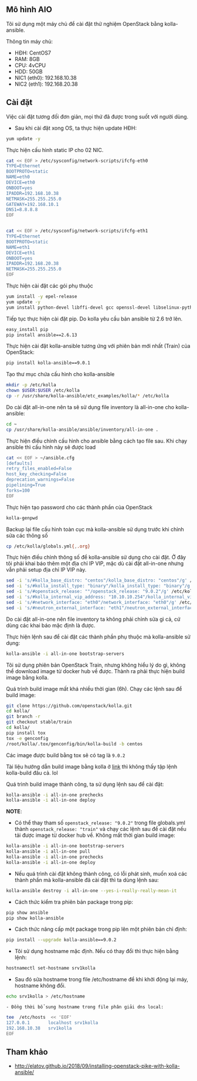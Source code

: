 ## Mô hình AIO

Tôi sử dụng một máy chủ để cài đặt thử nghiệm OpenStack bằng kolla-ansible.

Thông tin máy chủ:

- HĐH: CentOS7
- RAM: 8GB
- CPU: 4vCPU
- HDD: 50GB
- NIC1 (eth0): 192.168.10.38
- NIC2 (eth1): 192.168.20.38


## Cài đặt

Việc cài đặt tương đối đơn giản, mọi thứ đã được trong suốt với người dùng.

- Sau khi cài đặt xong OS, ta thực hiện update HĐH:
```sh
yum update -y
```

Thực hiện cấu hình static IP cho 02 NIC.
```sh
cat << EOF > /etc/sysconfig/network-scripts/ifcfg-eth0
TYPE=Ethernet
BOOTPROTO=static
NAME=eth0
DEVICE=eth0
ONBOOT=yes
IPADDR=192.168.10.38
NETMASK=255.255.255.0
GATEWAY=192.168.10.1
DNS1=8.8.8.8
EOF


cat << EOF > /etc/sysconfig/network-scripts/ifcfg-eth1
TYPE=Ethernet
BOOTPROTO=static
NAME=eth1
DEVICE=eth1
ONBOOT=yes
IPADDR=192.168.20.38
NETMASK=255.255.255.0
EOF
```

Thực hiện cài đặt các gói phụ thuộc
```sh
yum install -y epel-release
yum update -y
yum install python-devel libffi-devel gcc openssl-devel libselinux-python git wget byobu yum-utils python-setuptools -y
```

Tiếp tục thực hiện cài đặt pip. Do kolla yêu cầu bản ansible từ 2.6 trở lên.
```sh
easy_install pip
pip install ansible==2.6.13
```

Thực hiện cài đặt kolla-ansible tương ứng với phiên bản mới nhất (Train) của OpenStack:
```sh
pip install kolla-ansible==9.0.1
```

Tạo thư mục chứa cấu hình cho kolla-ansible
```sh
mkdir -p /etc/kolla
chown $USER:$USER /etc/kolla
cp -r /usr/share/kolla-ansible/etc_examples/kolla/* /etc/kolla
```

Do cài đặt all-in-one nên ta sẽ sử dụng file inventory là all-in-one cho kolla-ansible:
```sh
cd ~
cp /usr/share/kolla-ansible/ansible/inventory/all-in-one .
```

Thực hiện điều chỉnh cấu hình cho ansible bằng cách tạo file sau. Khi chạy ansible thì cấu hình này sẽ được load
```sh
cat << EOF > ~/ansible.cfg
[defaults]
retry_files_enabled=False
host_key_checking=False
deprecation_warnings=False
pipelining=True
forks=100
EOF
```

Thực hiện tạo password cho các thành phần của OpenStack
```sh
kolla-genpwd
```

Backup lại file cấu hình toàn cục mà kolla-ansible sử dụng trước khi chỉnh sửa các thông số
```sh
cp /etc/kolla/globals.yml{,.org}
```

Thực hiện điều chỉnh thông số để kolla-ansible sử dụng cho cài đặt. Ở đây tôi phải khai báo thêm một địa chỉ IP VIP, mặc dù cài đặt all-in-one nhưng vẫn phải setup địa chỉ IP VIP này.
```sh
sed -i 's/#kolla_base_distro: "centos"/kolla_base_distro: "centos"/g' /etc/kolla/globals.yml
sed -i 's/#kolla_install_type: "binary"/kolla_install_type: "binary"/g' /etc/kolla/globals.yml
sed -i 's/#openstack_release: ""/openstack_release: "9.0.2"/g' /etc/kolla/globals.yml
sed -i 's/#kolla_internal_vip_address: "10.10.10.254"/kolla_internal_vip_address: "192.168.10.30"/g' /etc/kolla/globals.yml
sed -i 's/#network_interface: "eth0"/network_interface: "eth0"/g' /etc/kolla/globals.yml
sed -i 's/#neutron_external_interface: "eth1"/neutron_external_interface: "eth1"/g' /etc/kolla/globals.yml
```

Do cài đặt all-in-one nên file inventory ta không phải chỉnh sửa gì cả, cứ dùng các khai báo mặc định là được.

Thực hiện lệnh sau để cài đặt các thành phần phụ thuộc mà kolla-ansible sử dụng:
```sh
kolla-ansible -i all-in-one bootstrap-servers
```

Tôi sử dụng phiên bản OpenStack Train, nhưng không hiểu lý do gì, không thể download image từ docker hub về được. Thành ra phải thực hiện build image bằng kolla.

Quá trình build image mất khá nhiều thời gian (6h). Chạy các lệnh sau để build image:
```sh
git clone https://github.com/openstack/kolla.git
cd kolla/
git branch -r
git checkout stable/train
cd kolla/
pip install tox
tox -e genconfig
/root/kolla/.tox/genconfig/bin/kolla-build -b centos
```

Các image được build bằng tox sẽ có tag là `9.0.2`

Tài liệu hướng dẫn build image bằng kolla ở [link](https://docs.openstack.org/kolla/latest/admin/image-building.html) thì không thấy tập lệnh kolla-build đâu cả. lol

Quá trình build image thành công, ta sử dụng lệnh sau để cài đặt:
```sh
kolla-ansible -i all-in-one prechecks
kolla-ansible -i all-in-one deploy
```

**NOTE**:

- Có thể thay tham số `openstack_release: "9.0.2"` trong file globals.yml thành `openstack_release: "train"` và chạy các lệnh sau để cài đặt nếu tải được image từ docker hub về. Không mất thời gian build image:
```sh
kolla-ansible -i all-in-one bootstrap-servers
kolla-ansible -i all-in-one pull
kolla-ansible -i all-in-one prechecks
kolla-ansible -i all-in-one deploy
```

- Nếu quá trình cài đặt không thành công, có lỗi phát sinh, muốn xoá các thành phần mà kolla-ansible đã cài đặt thì ta dùng lệnh sau:
```sh
kolla-ansible destroy -i all-in-one --yes-i-really-really-mean-it
```

- Cách thức kiểm tra phiên bản package trong pip:
```sh
pip show ansible
pip show kolla-ansible
```

- Cách thức nâng cấp một package trong pip lên một phiên bản chỉ định:
```sh
pip install --upgrade kolla-ansible==9.0.2
```

- Tôi sử dụng hostname mặc định. Nếu có thay đổi thì thực hiện bằng lệnh:
```sh
hostnamectl set-hostname srv1kolla
```

  - Sau đó sửa hostname trong file /etc/hostname để khi khởi động lại máy, hostname không đổi.
```sh
echo srv1kolla > /etc/hostname
```

    - Đồng thời bổ sung hostname trong file phân giải dns local:
```sh
tee  /etc/hosts  << 'EOF'
127.0.0.1       localhost srv1kolla
192.168.10.38   srv1kolla
EOF
```


## Tham khảo

- http://elatov.github.io/2018/09/installing-openstack-pike-with-kolla-ansible/












